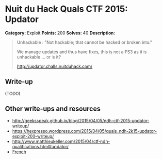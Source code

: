 # Nuit du Hack Quals CTF 2015: Updator

**Category:** Exploit
**Points:** 200
**Solves:** 40
**Description:** 

> Unhackable : "Not hackable; that cannot be hacked or broken into."
> 
> We manage updates and thus have fixes, this is not a PS3 as it is unhackable ... or is it?
> 
> <http://updator.challs.nuitduhack.com/>

## Write-up

(TODO)

## Other write-ups and resources

* <http://geeksspeak.github.io/blog/2015/04/05/ndh-ctf-2015-updator-writeup/>
* <https://hexpresso.wordpress.com/2015/04/05/quals_ndh-2k15-updator-exploit-200-writeup/>
* <http://www.matthieukeller.com/2015/04/ctf-ndh-qualifications.html#updator/>
* [French](http://wiki.zenk-security.com/doku.php?id=ndhquals2015:updator/)
